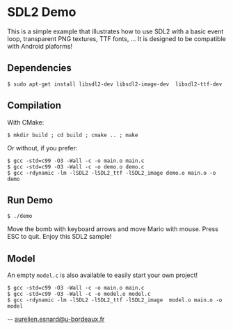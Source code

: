 # SDL2 Demo

This is a simple example that illustrates how to use SDL2 with a basic event
loop, transparent PNG textures, TTF fonts, ... It is designed to be compatible
with Android plaforms!

## Dependencies

```
$ sudo apt-get install libsdl2-dev libsdl2-image-dev  libsdl2-ttf-dev
```

## Compilation

With CMake:

```
$ mkdir build ; cd build ; cmake .. ; make
```

Or without, if you prefer:

```
$ gcc -std=c99 -O3 -Wall -c -o main.o main.c
$ gcc -std=c99 -O3 -Wall -c -o demo.o demo.c
$ gcc -rdynamic -lm -lSDL2 -lSDL2_ttf -lSDL2_image demo.o main.o -o demo
```

## Run Demo

```
$ ./demo
```

Move the bomb with keyboard arrows and move Mario with mouse. Press ESC to quit.
Enjoy this SDL2 sample!

## Model

An empty `model.c` is also available to easily start your own project!

```
$ gcc -std=c99 -O3 -Wall -c -o main.o main.c
$ gcc -std=c99 -O3 -Wall -c -o model.o model.c
$ gcc -rdynamic -lm -lSDL2 -lSDL2_ttf -lSDL2_image  model.o main.o -o model
```

--
aurelien.esnard@u-bordeaux.fr
